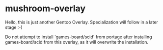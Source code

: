 # mushroom-overlay

Hello, this is just another Gentoo Overlay. 
Specialization will follow in a later stage :-)

Do not attempt to install 'games-board/scid' from portage after installing games-board/scid from this overlay, as it will overwrite the installation. 


